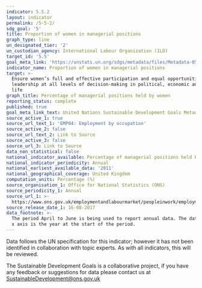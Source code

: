 ```yaml
---
indicator: 5.5.2
layout: indicator
permalink: /5-5-2/
sdg_goal: '5'
title: Proportion of women in managerial positions
graph_type: line
un_designated_tier: '2'
un_custodian_agency: International Labour Organization (ILO)
target_id: '5.5'
goal_meta_link: 'https://unstats.un.org/sdgs/metadata/files/Metadata-05-05-02.pdf'
indicator_name: Proportion of women in managerial positions
target: >-
  Ensure women’s full and effective participation and equal opportunities for
  leadership at all levels of decision-making in political, economic and public
  life
graph_title: Percentage of managerial positions held by women
reporting_status: complete
published: true
goal_meta_link_text: United Nations Sustainable Development Goals Metadata (pdf 371kB)
source_active_1: true
source_url_text_1: 'EMP04: Employment by occupation'
source_active_2: false
source_url_text_2: Link to Source
source_active_3: false
source_url_3: Link to Source
data_non_statistical: false
national_indicator_available: Percentage of managerial positions held by women
national_indicator_periodicity: Annual
national_earliest_available_data: '2011'
national_geographical_coverage: United Kingdom
computation_units: Percentage (%)
source_organisation_1: Office for National Statistics (ONS)
source_periodicity_1: Annual
source_url_1: >-
  https://www.ons.gov.uk/employmentandlabourmarket/peopleinwork/employmentandemployeetypes/datasets/employmentbyoccupationemp04
source_release_date_1: 16-08-2017
data_footnote: >-
  The period April to June is being used to report annual data. The date on the
  x axis is the year at the start of the period.
---
```

Data follows the UN specification for this indicator; however it has not been identified in collaboration with topic experts. As with all indicators, this will be reviewed.

The Sustainable Development Goals is a collaborative project, if you have any feedback or suggestions for data please contact us at <SustainableDevelopment@ons.gov.uk>
